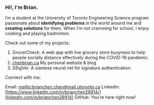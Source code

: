 ### Hi!, I'm Brian.

I’m a student at the University of Toronto Engineering Science program passionate about **identifying problems** in the world around me and **creating solutions** for them. When I’m not cramming for school, I enjoy cooking and playing badminton.

Check out some of my projects:
1. GrocerCheck: A web app with live grocery store busyness to help people socially distance effectively during the COVID-19 pandemic.
2. [chenbrian.ca](https://chenbrian.ca) My personal website & blog
3. SSigVer: A siamese neural net for signature authentication.

Connect with me:

Email: [mailto:brianchen.chen@mail.utoronto.ca](brianchen.chen@mail.utoronto.ca)
LinkedIn: [https://www.linkedin.com/in/brianchen28914/](linkedin.com/in/brianchen28914)
GitHub: You're here right now!

